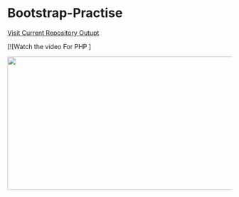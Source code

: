 # Bootstrap-Practise

[Visit Current Repository Outupt](https://ayushpateldeveloper.github.io/Bootstrap-Practise/)





[![Watch the video For PHP ]

[<img src="https://img.youtube.com/vi/OK_JCtrrv-c/hqdefault.jpg" width="600" height="300"
/>](https://www.youtube.com/embed/OK_JCtrrv-c)




